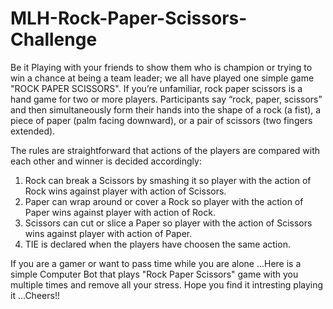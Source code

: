 # MLH-Rock-Paper-Scissors-Challenge

Be it Playing with your friends to show them who is champion or trying to win a chance at being a team leader; we all have played one simple game "ROCK PAPER SCISSORS".
If you’re unfamiliar, rock paper scissors is a hand game for two or more players. Participants say “rock, paper, scissors” and then simultaneously form their hands into the shape of a rock (a fist), a piece of paper (palm facing downward), or a pair of scissors (two fingers extended). 

The rules are straightforward that actions of the players are compared with each other and winner is decided accordingly:
1. Rock can break a Scissors by smashing it so player with the action of Rock wins against player with action of Scissors.
2. Paper can wrap around or cover a Rock so player with the action of Paper wins against player with action of Rock.
3. Scissors can cut or slice a Paper so player with the action of Scissors wins against player with action of Paper.
4. TIE is declared when the players have choosen the same action.

If you are a gamer or want to pass time while you are alone ...Here is a simple Computer Bot that plays "Rock Paper Scissors" game with you multiple times and remove all your stress. Hope you find it intresting playing it ...Cheers!!


